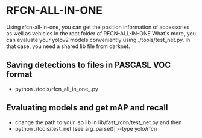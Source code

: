 # RFCN-ALL-IN-ONE

Using rfcn-all-in-one, you can get the position information of accessories as well as vehicles
in the root folder of RFCN-ALL-IN-ONE
What's more, you can evaluate your yolov2 models conveniently using ./tools/test_net.py. In that case, you need a shared lib file from darknet.

## Saving detections to files in PASCASL VOC format
* python ./tools/rfcn_all_in_one_.py

## Evaluating models and get mAP and recall 
* change the path to your .so lib in lib/fast_rcnn/test_net.py 
and then
* python ./tools/test_net [see arg_parse()] --type yolo/rfcn 
